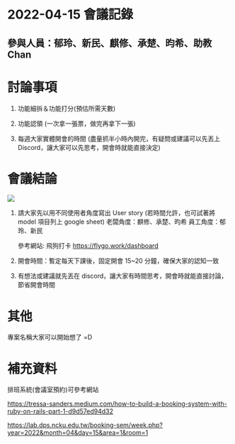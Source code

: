 # 2022-04-15 會議記錄

## 參與人員：郁玲、新民、麒修、承楚、昀希、助教 Chan

# 討論事項

1.  功能細拆＆功能打分(預估所需天數)

2.  功能認領 (一次拿一張票，做完再拿下一張)

3.  每週大家實體開會的時間
    (盡量抓半小時內開完，有疑問或建議可以先丟上 Discord，讓大家可以先思考，開會時就能直接決定)

# 會議結論

![](https://i.imgur.com/kLWWluI.png)

1. 請大家先以用不同使用者角度寫出 User story (若時間允許，也可試著將 model 項目列上 google sheet)
   老闆角度：麒修、承楚、昀希
   員工角度：郁玲、新民

   參考網站: 飛狗打卡
   https://flygo.work/dashboard

2. 開會時間：暫定每天下課後，固定開會 15~20 分鐘，確保大家的認知一致

3. 有想法或建議就先丟在 discord，讓大家有時間思考，開會時就能直接討論，節省開會時間

# 其他

專案名稱大家可以開始想了 =D

# 補充資料

排班系統(會議室預約)可參考網站

https://tressa-sanders.medium.com/how-to-build-a-booking-system-with-ruby-on-rails-part-1-d9d57ed94d32

https://lab.dps.ncku.edu.tw/booking-sem/week.php?year=2022&month=04&day=15&area=1&room=1
